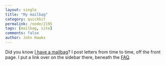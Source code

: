 ```yaml
---
layout: single 
title: "My mailbag" 
category: quickbit
permalink: /node/2195
tags: [mailbag, site] 
comments: false 
author: John Hawks 
---
```


Did you know <a href="http://johnhawks.net/weblog/mailbag">I have a mailbag</a>? I post letters from time to time, off the front page. I put a link over on the sidebar there, beneath the <a href="http://johnhawks.net/weblog/site/site_faq.html">FAQ</a>. 

